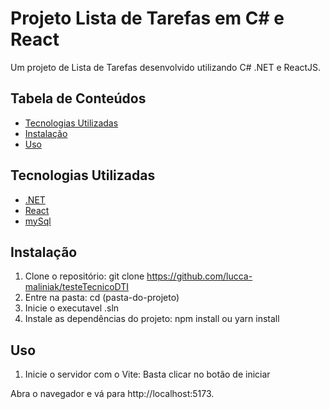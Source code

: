 # Projeto Lista de Tarefas em C# e React

Um projeto de Lista de Tarefas desenvolvido utilizando C# .NET e ReactJS.

## Tabela de Conteúdos

- [Tecnologias Utilizadas](#tecnologias-utilizadas)
- [Instalação](#instalação)
- [Uso](#uso)

## Tecnologias Utilizadas

- [.NET](https://dotnet.microsoft.com/pt-br/)
- [React](https://react.dev/)
- [mySql](https://www.mysql.com/downloads/)

## Instalação

1. Clone o repositório:
git clone https://github.com/lucca-maliniak/testeTecnicoDTI
2. Entre na pasta: cd (pasta-do-projeto)
3. Inicie o executavel .sln
4. Instale as dependências do projeto: npm install ou yarn install

## Uso

1. Inicie o servidor com o Vite:
Basta clicar no botão de iniciar

Abra o navegador e vá para http://localhost:5173.
